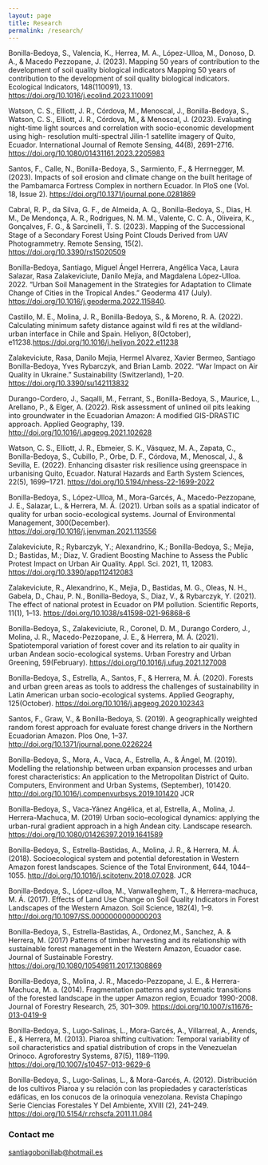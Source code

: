 ```yaml
---
layout: page
title: Research
permalink: /research/
---
```



Bonilla-Bedoya, S., Valencia, K., Herrea, M. A., López-Ulloa, M., Donoso, D. A., & Macedo Pezzopane, J. (2023). Mapping 50 years of contribution to the development of soil quality biological indicators Mapping 50 years of contribution to the development of soil quality biological indicators. Ecological Indicators, 148(110091), 13. https://doi.org/10.1016/j.ecolind.2023.110091

Watson, C. S., Elliott, J. R., Córdova, M., Menoscal, J., Bonilla-Bedoya, S., Watson, C. S., Elliott, J. R., Córdova, M., & Menoscal, J. (2023). Evaluating night-time light sources and correlation with socio-economic development using high- resolution multi-spectral Jilin-1 satellite imagery of Quito, Ecuador. International Journal of Remote Sensing, 44(8), 2691–2716. https://doi.org/10.1080/01431161.2023.2205983


Santos, F., Calle, N., Bonilla-Bedoya, S., Sarmiento, F., & Herrnegger, M. (2023). Impacts of soil erosion and climate change on the built heritage of the Pambamarca Fortress Complex in northern Ecuador. In PloS one (Vol. 18, Issue 2). https://doi.org/10.1371/journal.pone.0281869

Cabral, R. P., da Silva, G. F., de Almeida, A. Q., Bonilla-Bedoya, S., Dias, H. M., De Mendonça, A. R., Rodrigues, N. M. M., Valente, C. C. A., Oliveira, K., Gonçalves, F. G., & Sarcinelli, T. S. (2023). Mapping of the Successional Stage of a Secondary Forest Using Point Clouds Derived from UAV Photogrammetry. Remote Sensing, 15(2). https://doi.org/10.3390/rs15020509

Bonilla-Bedoya, Santiago, Miguel Ángel Herrera, Angélica Vaca, Laura Salazar, Rasa Zalakeviciute, Danilo Mejía, and Magdalena López-Ulloa. 2022. “Urban Soil Management in the Strategies for Adaptation to Climate Change of Cities in the Tropical Andes.” Geoderma 417 (July). https://doi.org/10.1016/j.geoderma.2022.115840.

Castillo, M. E., Molina, J. R., Bonilla-Bedoya, S., & Moreno, R. A. (2022). Calculating minimum safety distance against wild fi res at the wildland-urban interface in Chile and Spain. Heliyon, 8(October), e11238.https://doi.org/10.1016/j.heliyon.2022.e11238


Zalakeviciute, Rasa, Danilo Mejia, Hermel Alvarez, Xavier Bermeo, Santiago Bonilla-Bedoya, Yves Rybarczyk, and Brian Lamb. 2022. “War Impact on Air Quality in Ukraine.” Sustainability (Switzerland), 1–20. https://doi.org/10.3390/su142113832

Durango-Cordero, J., Saqalli, M., Ferrant, S., Bonilla-Bedoya, S., Maurice, L., Arellano, P., & Elger, A. (2022). Risk assessment of unlined oil pits leaking into groundwater in the Ecuadorian Amazon: A modified GIS-DRASTIC approach. Applied Geography, 139. http://doi.org/10.1016/j.apgeog.2021.102628

Watson, C. S., Elliott, J. R., Ebmeier, S. K., Vásquez, M. A., Zapata, C., Bonilla-Bedoya, S., Cubillo, P., Orbe, D. F., Córdova, M., Menoscal, J., & Sevilla, E. (2022). Enhancing disaster risk resilience using greenspace in urbanising Quito, Ecuador. Natural Hazards and Earth System Sciences, 22(5), 1699–1721. https://doi.org/10.5194/nhess-22-1699-2022

Bonilla-Bedoya, S., López-Ulloa, M., Mora-Garcés, A., Macedo-Pezzopane, J. E., Salazar, L., & Herrera, M. Á. (2021). Urban soils as a spatial indicator of quality for urban socio-ecological systems. Journal of Environmental Management, 300(December). https://doi.org/10.1016/j.jenvman.2021.113556

Zalakeviciute, R.; Rybarczyk, Y.; Alexandrino, K.; Bonilla-Bedoya, S.; Mejia, D.; Bastidas, M.; Diaz, V. Gradient Boosting Machine to Assess the Public Protest Impact on Urban Air Quality. Appl. Sci. 2021, 11, 12083. https://doi.org/10.3390/app112412083

Zalakeviciute, R., Alexandrino, K., Mejia, D., Bastidas, M. G., Oleas, N. H., Gabela, D., Chau, P. N., Bonilla-Bedoya, S., Diaz, V., & Rybarczyk, Y. (2021). The effect of national protest in Ecuador on PM pollution. Scientific Reports, 11(1), 1–13. https://doi.org/10.1038/s41598-021-96868-6

Bonilla-Bedoya, S., Zalakeviciute, R., Coronel, D. M., Durango Cordero, J., Molina, J. R., Macedo-Pezzopane, J. E., & Herrera, M. Á. (2021). Spatiotemporal variation of forest cover and its relation to air quality in urban Andean socio-ecological systems. Urban Forestry and Urban Greening, 59(February). https://doi.org/10.1016/j.ufug.2021.127008

Bonilla-Bedoya, S., Estrella, A., Santos, F., & Herrera, M. Á. (2020). Forests and urban green areas as tools to address the challenges of sustainability in Latin American urban socio-ecological systems. Applied Geography, 125(October). https://doi.org/10.1016/j.apgeog.2020.102343

Santos, F., Graw, V., & Bonilla-Bedoya, S. (2019). A geographically weighted random forest approach for evaluate forest change drivers in the Northern Ecuadorian Amazon. Plos One, 1–37. http://doi.org/10.1371/journal.pone.0226224

Bonilla-Bedoya, S., Mora, A., Vaca, A., Estrella, A., & Ángel, M. (2019). Modelling the relationship between urban expansion processes and urban forest characteristics: An application to the Metropolitan District of Quito. Computers, Environment and Urban Systems, (September), 101420. http://doi.org/10.1016/j.compenvurbsys.2019.101420 JCR

Bonilla-Bedoya, S., Vaca-Yánez Angélica, et al, Estrella, A., Molina, J. Herrera-Machuca, M. (2019) Urban socio-ecological dynamics: applying the urban-rural gradient approach in a high Andean city. Landscape research. https://doi.org/10.1080/01426397.2019.1641589

Bonilla-Bedoya, S., Estrella-Bastidas, A., Molina, J. R., & Herrera, M. Á. (2018). Socioecological system and potential deforestation in Western Amazon forest landscapes. Science of the Total Environment, 644, 1044–1055. http://doi.org/10.1016/j.scitotenv.2018.07.028. JCR

Bonilla-Bedoya, S., López-ulloa, M., Vanwalleghem, T., & Herrera-machuca, M. Á. (2017). Effects of Land Use Change on Soil Quality Indicators in Forest Landscapes of the Western Amazon. Soil Science, 182(4), 1–9. http://doi.org/10.1097/SS.0000000000000203

Bonilla-Bedoya, S., Estrella-Bastidas, A., Ordonez,M., Sanchez, A. & Herrera, M. (2017) Patterns of timber harvesting and its relationship with sustainable forest management in the Western Amazon, Ecuador case. Journal of Sustainable Forestry. https://doi.org/10.1080/10549811.2017.1308869 

Bonilla-Bedoya, S., Molina, J. R., Macedo-Pezzopane, J. E., & Herrera-Machuca, M. a. (2014). Fragmentation patterns and systematic transitions of the forested landscape in the upper Amazon region, Ecuador 1990-2008. Journal of Forestry Research, 25, 301–309. https://doi.org/10.1007/s11676-013-0419-9

Bonilla-Bedoya, S., Lugo-Salinas, L., Mora-Garcés, A., Villarreal, A., Arends, E., & Herrera, M. (2013). Piaroa shifting cultivation: Temporal variability of soil characteristics and spatial distribution of crops in the Venezuelan Orinoco. Agroforestry Systems, 87(5), 1189–1199.  https://doi.org/10.1007/s10457-013-9629-6 

Bonilla-Bedoya, S., Lugo-Salinas, L., & Mora-Garcés, A. (2012). Distribución de los cultivos Piaroa y su relación con las propiedades y características edáficas, en los conucos de la orinoquia venezolana. Revista Chapingo Serie Ciencias Forestales Y Del Ambiente, XVIII (2), 241–249.  https://doi.org/10.5154/r.rchscfa.2011.11.084



### Contact me

[santiagobonillab@hotmail.es](mailto:santiagobonillab@hotmail.es)
